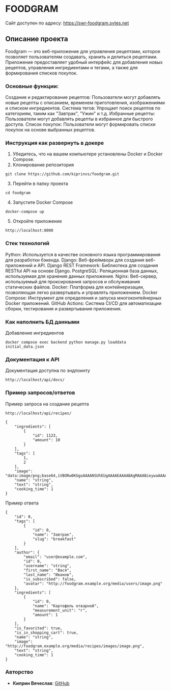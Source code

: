 # FOODGRAM
Сайт доступен по адресу: https://swr-foodgram.sytes.net

## Описание проекта
Foodgram — это веб-приложение для управления рецептами, которое позволяет пользователям создавать, хранить и делиться рецептами. Приложение предоставляет удобный интерфейс для добавления новых рецептов, управления ингредиентами и тегами, а также для формирования списков покупок.
### Основные функции:
Создание и редактирование рецептов: Пользователи могут добавлять новые рецепты с описанием, временем приготовления, изображениями и списком ингредиентов.
Система тегов: Упрощает поиск рецептов по категориям, таким как "Завтрак", "Ужин" и т.д.
Избранные рецепты: Пользователи могут добавлять рецепты в избранное для быстрого доступа.
Список покупок: Пользователи могут формировать списки покупок на основе выбранных рецептов.

### Инструкция как развернуть в докере
1. Убедитесь, что на вашем компьютере установлены Docker и Docker Compose.
2. Клонирование репозитория
```
git clone https://github.com/kiprinvs/foodgram.git
```
3. Перейти в папку проекта
```
cd foodgram
```
4. Запустите Docker Compose
```
docker-compose up
```
5. Откройте приложение
```
http://localhost:8000
```

### Стек технологий
Python: Используется в качестве основного языка программирования для разработки бэкенда.
Django: Веб-фреймворк для создания веб-приложений и API.
Django REST Framework: Библиотека для создания RESTful API на основе Django.
PostgreSQL: Реляционная база данных, используемая для хранения данных приложения.
Nginx: Веб-сервер, используемый для проксирования запросов и обслуживания статических файлов.
Docker: Платформа для контейнеризации, позволяющая легко развертывать и управлять приложением.
Docker Compose: Инструмент для определения и запуска многоконтейнерных Docker приложений.
GitHub Actions: Система CI/CD для автоматизации сборки, тестирования и развертывания приложения.

### Как наполнить БД данными
Добавление ингредиентов
```
docker compose exec backend python manage.py loaddata initial_data.json
```

### Документация к API
Документация доступна по эндпоинту
```
http://localhost/api/docs/
```


### Пример запросов/ответов
Пример запроса на создание рецепта
 ```
http://localhost/api/recipes/
```
```
{
    "ingredients": [
        {
            "id": 1123,
            "amount": 10
        }
    ],
    "tags": [
        1,
        2
    ],
    "image": "data:image/png;base64,iVBORw0KGgoAAAANSUhEUgAAAAEAAAABAgMAAABieywaAAAACVBMVEUAAAD///9fX1/S0ecCAAAACXBIWXMAAA7EAAAOxAGVKw4bAAAACklEQVQImWNoAAAAggCByxOyYQAAAABJRU5ErkJggg==",
    "name": "string",
    "text": "string",
    "cooking_time": 1
}
```

Пример ответа
```
{
    "id": 0,
    "tags": [
        {
            "id": 0,
            "name": "Завтрак",
            "slug": "breakfast"
        }
    ],
    "author": {
        "email": "user@example.com",
        "id": 0,
        "username": "string",
        "first_name": "Вася",
        "last_name": "Иванов",
        "is_subscribed": false,
        "avatar": "http://foodgram.example.org/media/users/image.png"
    },
    "ingredients": [
        {
            "id": 0,
            "name": "Картофель отварной",
            "measurement_unit": "г",
            "amount": 1
        }
    ],
    "is_favorited": true,
    "is_in_shopping_cart": true,
    "name": "string",
    "image": "http://foodgram.example.org/media/recipes/images/image.png",
    "text": "string",
    "cooking_time": 1
}
```

### Авторство

- **Киприн Вячеслав**: [GitHub](https://github.com/kiprinvs)
